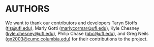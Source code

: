 # AUTHORS

We want to thank our contributors and developers Taryn Stoffs (tls@ufl.edu), Marly Gotti (marlycormar@ufl.edu), Kyle Chesney (kyle.chesney@ufl.edu), Philip Chase (pbc@ufl.edu), and Greg Neils (gn2003@cumc.columbia.edu) for their contributions to the project. 
